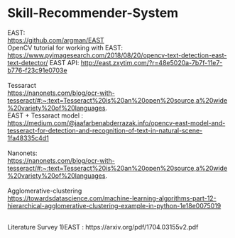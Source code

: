 # Skill-Recommender-System

EAST: <br>
https://github.com/argman/EAST<br>
OpenCV tutorial for working with EAST: https://www.pyimagesearch.com/2018/08/20/opencv-text-detection-east-text-detector/
EAST API: http://east.zxytim.com/?r=48e5020a-7b7f-11e7-b776-f23c91e0703e
<br>
<br>
Tessaract<br>
https://nanonets.com/blog/ocr-with-tesseract/#:~:text=Tesseract%20is%20an%20open%20source,a%20wide%20variety%20of%20languages.
<br>
EAST + Tessaract model : https://medium.com/@jaafarbenabderrazak.info/opencv-east-model-and-tesseract-for-detection-and-recognition-of-text-in-natural-scene-1fa48335c4d1   
<br>
Nanonets:<br>
https://nanonets.com/blog/ocr-with-tesseract/#:~:text=Tesseract%20is%20an%20open%20source,a%20wide%20variety%20of%20languages.
<br>
<br>
Agglomerative-clustering<br>
https://towardsdatascience.com/machine-learning-algorithms-part-12-hierarchical-agglomerative-clustering-example-in-python-1e18e0075019

<br>
Literature Survey
1)EAST : 
https://arxiv.org/pdf/1704.03155v2.pdf

